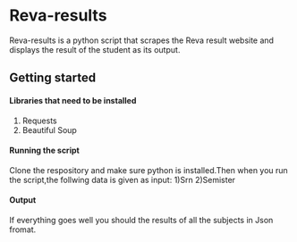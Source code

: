 # Reva-results
Reva-results is a python script that scrapes the Reva result website and displays the result of the student as its output.

## Getting started
#### Libraries that need to be installed
1) Requests
2) Beautiful Soup

#### Running the script
Clone the respository and make sure python is installed.Then when you run the script,the follwing data is given as input:
1)Srn
2)Semister

#### Output
If everything goes well you should the results of all the subjects in Json fromat.
